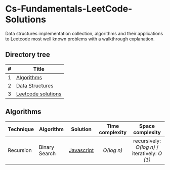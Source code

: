 # Cs-Fundamentals-LeetCode-Solutions
Data structures implementation collection, algorithms and their applications to Leetcode most well known problems with a walkthrough explanation.

## Directory tree
| # | Title |
|---| ----- | 
| 1 | [Algorithms](./algorithms)|
| 2 | [Data Structures](./data-structures)|
| 3 | [Leetcode solutions](./leetcode)|

## Algorithms
| Technique | Algorithm | Solution | Time complexity | Space complexity |
| --------- | --------- | -------- | :---------------: | :----------------: |
| Recursion | Binary Search | [Javascript](./algorithms/binary-search.js) | *O(log n)* | recursively: *O(log n)* / iteratively: *O (1)* |

